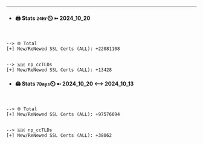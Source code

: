 

---
- #### 🖨️ **Stats** `24Hr`⏲️ ➼ 2024_10_20
```console


--> 🌐 Total
[+] New/ReNewed SSL Certs (ALL): +22081108


--> 🇳🇵 np_ccTLDs
[+] New/ReNewed SSL Certs (ALL): +13428

```

- #### 🖨️ **Stats** `7Days`⏲️ ➼ 2024_10_20 <--> 2024_10_13
```console


--> 🌐 Total
[+] New/ReNewed SSL Certs (ALL): +97576694


--> 🇳🇵 np_ccTLDs
[+] New/ReNewed SSL Certs (ALL): +38062

```

